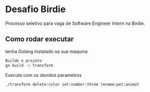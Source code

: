 # Desafio Birdie

Processo seletivo para vaga de Software Engineer Intern na Birdie.

## Como rodar executar

tenha Golang instalado na sua maquina

```bash
Builde o projeto 
go build -o transform
```

Execute com os devidos parametros

```bash
./transform delete:color set:number:three rename:pet:animal
```
